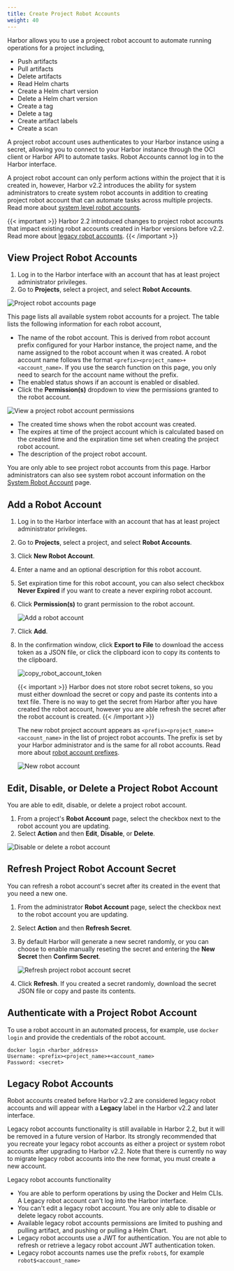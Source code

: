 ```yaml
---
title: Create Project Robot Accounts
weight: 40
---
```


Harbor allows you to use a projeect robot account to automate running operations for a project including,

* Push artifacts
* Pull artifacts
* Delete artifacts
* Read Helm charts
* Create a Helm chart version
* Delete a Helm chart version
* Create a tag
* Delete a tag
* Create artifact labels
* Create a scan

A project robot account uses authenticates to your Harbor instance using a secret, allowing you to connect to your Harbor instance through the OCI client or Harbor API to automate tasks. Robot Accounts cannot log in to the Harbor interface.

A project robot account can only perform actions within the project that it is created in, however, Harbor v2.2 introduces the ability for system administrators to create system robot accounts in addition to creating project robot account that can automate tasks across multiple projects. Read more about [system level robot accounts](../../administration/robot-accounts/).

{{< important >}}
Harbor 2.2 introduced changes to project robot accounts that impact existing robot accounts created in Harbor versions before v2.2. Read more about [legacy robot accounts](#legacy-robot-accounts).
{{< /important >}}

## View Project Robot Accounts

1. Log in to the Harbor interface with an account that has at least project administrator privileges.
1. Go to **Projects**, select a project, and select **Robot Accounts**.

![Project robot accounts page](../../../img/project-robot-account.png)

This page lists all available system robot accounts for a project. The table lists the following information for each robot account,

* The name of the robot account. This is derived from robot account prefix configured for your Harbor instance, the project name, and the name assigned to the robot account when it was created. A robot account name follows the format `<prefix><project_name>+<account_name>`. If you use the search function on this page, you only need to search for the account name without the prefix.
* The enabled status shows if an account is enabled or disabled.
* Click the **Permission(s)** dropdown to view the permissions granted to the robot account.

![View a project robot account permissions](../../../img/permissions-link.png)

* The created time shows when the robot account was created.
* The expires at time of the project account which is calculated based on the created time and the expiration time set when creating the project robot account.
* The description of the project robot account.

You are only able to see project robot accounts from this page. Harbor administrators can also see system robot account information on the [System Robot Account](../../administration/robot-accounts/) page.

## Add a Robot Account

1. Log in to the Harbor interface with an account that has at least project administrator privileges.
1. Go to **Projects**, select a project, and select **Robot Accounts**.
1. Click **New Robot Account**.
1. Enter a name and an optional description for this robot account.
1. Set expiration time for this robot account, you can also select checkbox **Never Expired** if you want to create a never expiring robot account.
1. Click **Permission(s)** to grant permission to the robot account.

    ![Add a robot account](../../../img/add-robot-account-2.png)

1. Click **Add**.
1. In the confirmation window, click **Export to File** to download the access token as a JSON file, or click the clipboard icon to copy its contents to the clipboard.

   ![copy_robot_account_token](../../../img/copy-robot-account-token.png)

   {{< important >}}
   Harbor does not store robot secret tokens, so you must either download the secret or copy and paste its contents into a text file. There is no way to get the secret from Harbor after you have created the robot account, however you are able refresh the secret after the robot account is created.
   {{< /important >}}

   The new robot project account appears as `<prefix><project_name>+<account_name>` in the list of project robot accounts. The prefix is set by your Harbor administrator and is the same for all robot accounts. Read more about [robot account prefixes](/administration/robot-accounts/#configure-robot-account-prefix).

   ![New robot account](../../../img/project-robot-account.png)

## Edit, Disable, or Delete a Project Robot Account

You are able to edit, disable, or delete a project robot account.

1. From a project's **Robot Account** page, select the checkbox next to the robot account you are updating.
1. Select **Action** and then **Edit**, **Disable**, or **Delete**.

  ![Disable or delete a robot account](../../../img/disable-delete-project-robot-account.png)

## Refresh Project Robot Account Secret

You can refresh a robot account's secret after its created in the event that you need a new one.

1. From the administrator **Robot Account** page, select the checkbox next to the robot account you are updating.
1. Select **Action** and then **Refresh Secret**.
1. By default Harbor will generate a new secret randomly, or you can choose to enable manually reseting the secret and entering the **New Secret** then **Confirm Secret**.

    ![Refresh project robot account secret](../../../img/refresh-project-robot-account-token.png)

1. Click **Refresh**. If you created a secret randomly, download the secret JSON file or copy and paste its contents.


## Authenticate with a Project Robot Account

To use a robot account in an automated process, for example, use `docker login` and provide the credentials of the robot account.

```
docker login <harbor_address>
Username: <prefix><project_name>+<account_name>
Password: <secret>
```

## Legacy Robot Accounts

Robot accounts created before Harbor v2.2 are considered legacy robot accounts and will appear with a **Legacy** label in the Harbor v2.2 and later interface.

Legacy robot accounts functionality is still available in Harbor 2.2, but it will be removed in a future version of Harbor. Its strongly recommended that you recreate your legacy robot accounts as either a project or system robot accounts after upgrading to Harbor v2.2. Note that there is currently no way to migrate legacy robot accounts into the new format, you must create a new account.

Legacy robot accounts functionality
* You are able to perform operations by using the Docker and Helm CLIs. A Legacy robot account can't log into the Harbor interface.
* You can't edit a legacy robot account. You are only able to disable or delete legacy robot accounts.
* Available legacy robot accounts permissions are limited to pushing and pulling artifact, and pushing or pulling a Helm Chart.
* Legacy robot accounts use a JWT for authentication. You are not able to refresh or retrieve a legacy robot account JWT authentication token.
* Legacy robot accounts names use the prefix `robot$`, for example `robot$<account_name>`
